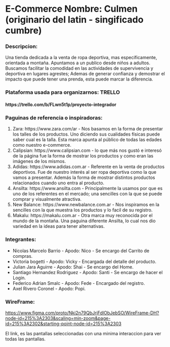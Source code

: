 <h1> E-Commerce 
Nombre: Culmen (originario del latin - singificado cumbre) </h1>

<h3>Descripcion:</h3> 
<p>Una tienda dedicada a la venta de ropa deportiva, mas especificamente, orientada a montaña. Apuntamos a un  publico desde niños a adultos. Buscamos facilitar la comodidad en las actividades de supervivencia y deportiva en lugares agrestes; Ademas de generar confianza y demostrar el impacto que puede tener una prenda, esta puede marcar la diferencia.</p>

<h3>Plataforma usada para organizarnos: TRELLO </h3>
<h4> https://trello.com/b/FLwn5t1p/proyecto-integrador </h4>

<h3>Paguinas de referencia o inspiradoras:</h3>
<ol>
<li>Zara: https://www.zara.com/ar - Nos basamos en la forma de presentar los talles de los productos. Uno diciendo sus cualidades físicas puede saber cual es la talla. Esta marca apunta al público de todas las edades como nuestro e-commerce. </li>
<li>Calipsian: https://www.calipsian.com - lo que más nos gustó e interesó de la página fue la forma de mostrar los productos y como eran las imágenes de los mismos.</li>
<li>Adidas: https://www.adidas.com.ar - Referente en la venta de productos deportivos. Fue de nuestro interés al ser ropa deportiva como la que vamos a presentar. Además la forma de mostrar distintos productos relacionados cuando uno entra al producto. </li>
<li>Ansilta: https://www.ansilta.com - Principalmente la usamos  por que es uno de  los referentes en el mercado; una sencilles con la que se puede comprar y visualmente atractiva.</li>
<li>New Balance: https://www.newbalance.com.ar - Nos inspiramos en la sencilles con la que muestra los productos y lo facil de su registro.</li>
<li>Makalu: https://makalu.com.ar - Otra marca muy reconocida por el mundo de la montaña. Una paguina diferente Ansilta, lo cual nos dio variedad en la ideas para tener alternativas.</li>
</ol>


<h3>Integrantes:</h3>

<ul>
<li>Nicolas Marcelo Barrio - Apodo: Nico - Se encargo del Carrito de compras.</li>
<li>Victoria bogetti - Apodo: Vicky - Encargada del detalle del producto.</li>
<li>Julian Jara Aguirre - Apodo: Shai -  Se encargo del Home.</li>
<li>Santiago Hernandez Rodriguez - Apodo: Santi - Se encargo de hacer el Login.</li>
<li>Federico Adrian Smalc - Apodo: Fede - Encargado del registro.</li>
<li>Axel Rivero Coronel - Apodo: Popi. </li>
</ul>




<h3>WireFrame: </h3>

<a>https://www.figma.com/proto/Nki2n79QbJrjFdlObJebSO/WireFrame-DH?node-id=215%3A2303&scaling=min-zoom&page-id=215%3A2302&starting-point-node-id=215%3A2303</a>

El link, es las pantallas seleccionadas con una minima interaccion para ver todas las pantallas.